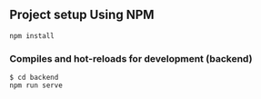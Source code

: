## Project setup Using NPM

```
npm install
```

### Compiles and hot-reloads for development (backend)

```
$ cd backend
npm run serve
```